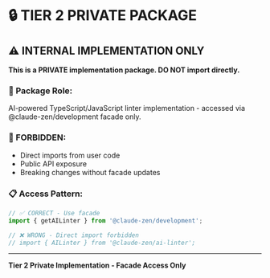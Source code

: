 # 🔒 TIER 2 PRIVATE PACKAGE

## ⚠️ INTERNAL IMPLEMENTATION ONLY

**This is a PRIVATE implementation package. DO NOT import directly.**

### 🎯 Package Role:

AI-powered TypeScript/JavaScript linter implementation - accessed via @claude-zen/development facade only.

### 🚫 FORBIDDEN:

- Direct imports from user code
- Public API exposure
- Breaking changes without facade updates

### 📋 Access Pattern:

```typescript
// ✅ CORRECT - Use facade
import { getAILinter } from '@claude-zen/development';

// ❌ WRONG - Direct import forbidden
// import { AILinter } from '@claude-zen/ai-linter';
```

---

**Tier 2 Private Implementation - Facade Access Only**
